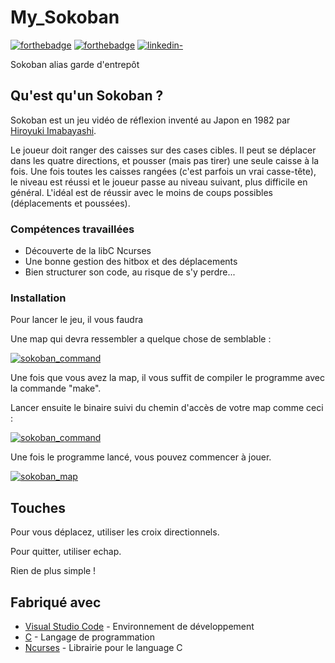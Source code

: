 # My_Sokoban

[![forthebadge](http://forthebadge.com/images/badges/built-with-love.svg)](http://forthebadge.com)  [![forthebadge](https://forthebadge.com/images/badges/made-with-c.svg)](http://forthebadge.com)  [![linkedin-](https://user-images.githubusercontent.com/91087072/175767199-5ecadc72-20a2-42dc-a24f-3a601bba5ddb.svg)](https://www.linkedin.com/in/gaetan-darrort/)

Sokoban alias garde d'entrepôt

## Qu'est qu'un Sokoban ?

Sokoban est un jeu vidéo de réflexion inventé au Japon en 1982 par [Hiroyuki Imabayashi](https://www.mobygames.com/developer/sheet/view/developerId,257256/).

Le joueur doit ranger des caisses sur des cases cibles. Il peut se déplacer dans les quatre directions, et pousser (mais pas tirer) une seule caisse à la fois.
Une fois toutes les caisses rangées (c'est parfois un vrai casse-tête), le niveau est réussi et le joueur passe au niveau suivant, plus difficile en général.
L'idéal est de réussir avec le moins de coups possibles (déplacements et poussées).

### Compétences travaillées

- Découverte de la libC Ncurses
- Une bonne gestion des hitbox et des déplacements
- Bien structurer son code, au risque de s'y perdre...

### Installation

Pour lancer le jeu, il vous faudra

Une map qui devra ressembler a quelque chose de semblable :

[![sokoban_command](https://user-images.githubusercontent.com/91087072/175766427-aa2ab1ad-28ad-422f-af8a-d658205d608a.PNG)](https://user-images.githubusercontent.com/91087072/175766427-aa2ab1ad-28ad-422f-af8a-d658205d608a.PNG)

Une fois que vous avez la map, il vous suffit de compiler le programme avec la commande "make".

Lancer ensuite le binaire suivi du chemin d'accès de votre map comme ceci :

[![sokoban_command](https://user-images.githubusercontent.com/91087072/175766428-a4d46fbe-8f9a-41fa-be6d-db907cdd8c66.png)](https://user-images.githubusercontent.com/91087072/175766428-a4d46fbe-8f9a-41fa-be6d-db907cdd8c66.png)

Une fois le programme lancé, vous pouvez commencer à jouer.

[![sokoban_map](https://user-images.githubusercontent.com/91087072/175766426-f4a858c0-89b2-42fa-a6d1-75420c887784.png)](https://user-images.githubusercontent.com/91087072/175766426-f4a858c0-89b2-42fa-a6d1-75420c887784.png)

## Touches

Pour vous déplacez, utiliser les croix directionnels.

Pour quitter, utiliser echap.

Rien de plus simple !

## Fabriqué avec

* [Visual Studio Code](https://code.visualstudio.com/) - Environnement de développement
* [C](https://fr.wikipedia.org/wiki/C_(langage)) - Langage de programmation
* [Ncurses](https://invisible-island.net/ncurses/man/ncurses.3x.html) - Librairie pour le language C
